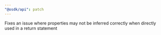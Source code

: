 ```yaml
---
"@osdk/api": patch
---
```


Fixes an issue where properties may not be inferred correctly when directly used in a return statement
